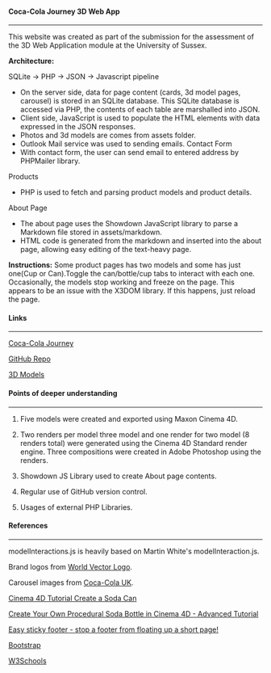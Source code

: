 #### Coca-Cola Journey 3D Web App

***

This website was created as part of the submission for the assessment of the 3D Web Application module at the University of Sussex.

**Architecture:**

SQLite -> PHP -> JSON -> Javascript pipeline 
* On the server side, data for page content (cards, 3d model pages, carousel) is stored in an SQLite database. This SQLite database is accessed via PHP, the contents of each table are marshalled into JSON.
* Client side, JavaScript is used to populate the HTML elements with data expressed in the JSON responses. 
* Photos and 3d models are comes from assets folder.
* Outlook Mail service was used to sending emails.
Contact Form
* With contact form, the user can send email to entered address by PHPMailer library.

Products
* PHP is used to fetch and parsing product models and product details.

About Page
* The about page uses the Showdown JavaScript library to parse a Markdown file stored in assets/markdown.
* HTML code is generated from the markdown and inserted into the about page, allowing easy editing of the text-heavy page.



**Instructions:** Some product pages has two models and some has just one(Cup or Can).Toggle the can/bottle/cup tabs to interact with each one. Occasionally, the models stop working and freeze on the page. This appears to be an issue with the X3DOM library. If this happens, just reload the page.

  

#### Links

***


[Coca-Cola Journey](https://users.sussex.ac.uk/~hp325/3dapp/assignment/app/index.php)

[GitHub Repo](https://github.com/hakanp325/3d_app/tree/master/3dapp/assignment/app)

[3D Models](https://github.com/hakanp325/3d_app/tree/master/3dapp/assignment/app/assets/3d_models)

  

#### Points of deeper understanding

***

1. Five models were created and exported using Maxon Cinema 4D.

2. Two renders per model three model and one render for two model (8 renders total) were generated using the Cinema 4D Standard render engine. Three compositions were created in Adobe Photoshop using the renders.

3. Showdown JS Library used to create About page contents.

4. Regular use of GitHub version control.

4. Usages of external PHP Libraries.


#### References

***

modelInteractions.js is heavily based on Martin White's modelInteraction.js.

Brand logos from [World Vector Logo](https://worldvectorlogo.com).

Carousel images from [Coca-Cola UK](https://www.coca-cola.co.uk).

[Cinema 4D Tutorial Create a Soda Can](https://www.youtube.com/watch?v=03XvlHV4wG4)

[Create Your Own Procedural Soda Bottle in Cinema 4D - Advanced Tutorial](https://www.youtube.com/watch?v=mSuJ_66Yddw)

[Easy sticky footer - stop a footer from floating up a short page!](https://www.youtube.com/watch?v=yc2olxLgKLk)

[Bootstrap](https://getbootstrap.com)

[W3Schools](https://www.w3schools.com)